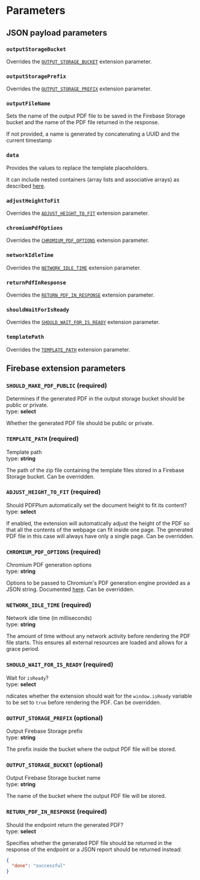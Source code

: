 # Parameters

## JSON payload parameters

### `outputStorageBucket`

Overrides the [`OUTPUT_STORAGE_BUCKET`](https://github.com/pdfplum/pdfplum/tree/main/http-pdf-generator/PARAMETERS.md#output_storage_bucket-optional) extension parameter.

### `outputStoragePrefix`

Overrides the [`OUTPUT_STORAGE_PREFIX`](https://github.com/pdfplum/pdfplum/tree/main/http-pdf-generator/PARAMETERS.md#output_storage_prefix-optional) extension parameter.

### `outputFileName`

Sets the name of the output PDF file to be saved in the Firebase Storage bucket and the name of the PDF file returned in the response.

If not provided, a name is generated by concatenating a UUID and the current timestamp

### `data`

Provides the values to replace the template placeholders.

It can include nested containers (array lists and associative arrays) as described [here](https://www.npmjs.com/package/qs).

### `adjustHeightToFit`

Overrides the [`ADJUST_HEIGHT_TO_FIT`](https://github.com/pdfplum/pdfplum/tree/main/http-pdf-generator/PARAMETERS.md#adjust_height_to_fit-required) extension parameter.

### `chromiumPdfOptions`

Overrides the [`CHROMIUM_PDF_OPTIONS`](https://github.com/pdfplum/pdfplum/tree/main/http-pdf-generator/PARAMETERS.md#chromium_pdf_options-optional) extension parameter.

### `networkIdleTime`

Overrides the [`NETWORK_IDLE_TIME`](https://github.com/pdfplum/pdfplum/tree/main/http-pdf-generator/PARAMETERS.md#network_idle_time-required) extension parameter.

### `returnPdfInResponse`

Overrides the [`RETURN_PDF_IN_RESPONSE`](https://github.com/pdfplum/pdfplum/tree/main/http-pdf-generator/PARAMETERS.md#return_pdf_in_response-required) extension parameter.

### `shouldWaitForIsReady`

Overrides the [`SHOULD_WAIT_FOR_IS_READY`](https://github.com/pdfplum/pdfplum/tree/main/http-pdf-generator/PARAMETERS.md#should_wait_for_is_ready-required) extension parameter.

### `templatePath`

Overrides the [`TEMPLATE_PATH`](https://github.com/pdfplum/pdfplum/tree/main/http-pdf-generator/PARAMETERS.md#template_path-required) extension parameter.

## Firebase extension parameters

### `SHOULD_MAKE_PDF_PUBLIC` (required)

Determines if the generated PDF in the output storage bucket should be public or private.<br/>
type: **select**

Whether the generated PDF file should be public or private.

### `TEMPLATE_PATH` (required)

Template path<br/>
type: **string**

The path of the zip file containing the template files stored in a Firebase Storage bucket. Can be overridden.

### `ADJUST_HEIGHT_TO_FIT` (required)

Should PDFPlum automatically set the document height to fit its content?<br/>
type: **select**

If enabled, the extension will automatically adjust the height of the PDF so that all the contents of the webpage can fit inside one page. The generated PDF file in this case will always have only a single page. Can be overridden.

### `CHROMIUM_PDF_OPTIONS` (required)

Chromium PDF generation options<br/>
type: **string**

Options to be passed to Chromium's PDF generation engine provided as a JSON string. Documented [here](https://www.puppeteersharp.com/api/PuppeteerSharp.PdfOptions.html). Can be overridden.

### `NETWORK_IDLE_TIME` (required)

Network idle time (in milliseconds)<br/>
type: **string**

The amount of time without any network activity before rendering the PDF file starts. This ensures all external resources are loaded and allows for a grace period.

### `SHOULD_WAIT_FOR_IS_READY` (required)

Wait for `isReady`?<br/>
type: **select**

ndicates whether the extension should wait for the `window.isReady` variable to be set to `true` before rendering the PDF. Can be overridden.

### `OUTPUT_STORAGE_PREFIX` (optional)

Output Firebase Storage prefix<br/>
type: **string**

The prefix inside the bucket where the output PDF file will be stored.

### `OUTPUT_STORAGE_BUCKET` (optional)

Output Firebase Storage bucket name<br/>
type: **string**

The name of the bucket where the output PDF file will be stored.

### `RETURN_PDF_IN_RESPONSE` (required)

Should the endpoint return the generated PDF?<br/>
type: **select**

Specifies whether the generated PDF file should be returned in the response of the endpoint or a JSON report should be returned instead:
```json
{
  "done": "successful"
}
```
